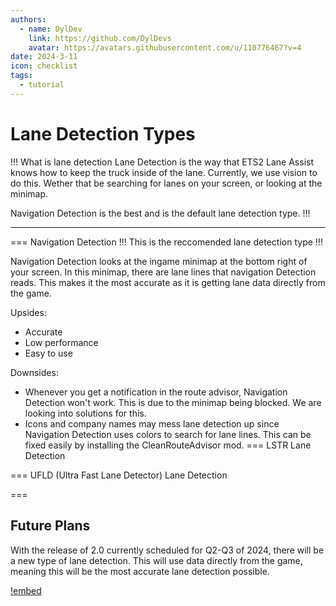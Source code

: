 ```yaml
---
authors: 
  - name: DylDev
    link: https://github.com/DylDevs
    avatar: https://avatars.githubusercontent.com/u/110776467?v=4
date: 2024-3-11
icon: checklist
tags: 
  - tutorial
---
```

# Lane Detection Types

!!! What is lane detection
Lane Detection is the way that ETS2 Lane Assist knows how to keep the truck inside of the lane. Currently, we use vision to do this. Wether that be searching for lanes on your screen, or looking at the minimap.

Navigation Detection is the best and is the default lane detection type.
!!!

<hr></hr>

=== Navigation Detection
!!! This is the reccomended lane detection type
!!!

Navigation Detection looks at the ingame minimap at the bottom right of your screen. In this minimap, there are lane lines that navigation Detection reads. This makes it the most accurate as it is getting lane data directly from the game.

Upsides:
- Accurate
- Low performance
- Easy to use

Downsides:
- Whenever you get a notification in the route advisor, Navigation Detection won't work. This is due to the minimap being blocked. We are looking into solutions for this.
- Icons and company names may mess lane detection up since Navigation Detection uses colors to search for lane lines. This can be fixed easily by installing the CleanRouteAdvisor mod.
=== LSTR Lane Detection

=== UFLD (Ultra Fast Lane Detector) Lane Detection

===

## Future Plans
With the release of 2.0 currently scheduled for Q2-Q3 of 2024, there will be a new type of lane detection. This will use data directly from the game, meaning this will be the most accurate lane detection possible.

[!embed](https://cdn.discordapp.com/attachments/1120721331558817792/1214653843938480169/2024-03-05_21-13-07_Trim.mp4?ex=6603200b&is=65f0ab0b&hm=52485f8cfd156ed450d9b23c0d7d9c2395fbecb60486b32437cb329204f0476a&)